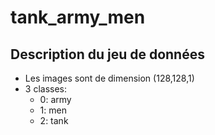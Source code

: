 # tank_army_men

## Description du jeu de données
* Les images sont de dimension (128,128,1)
* 3 classes:
    * 0: army
    * 1: men
    * 2: tank  
